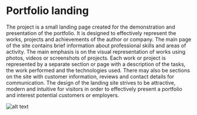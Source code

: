 # Portfolio landing

The project is a small landing page created for the demonstration and presentation of the portfolio.
It is designed to effectively represent the works, projects and achievements of the author or company.
The main page of the site contains brief information about professional skills and areas of activity. 
The main emphasis is on the visual representation of works using photos, videos or screenshots of projects. 
Each work or project is represented by a separate section or page with a description of the tasks, 
the work performed and the technologies used. There may also be sections on the site with customer information, 
reviews and contact details for communication. The design of the landing site strives to be attractive, 
modern and intuitive for visitors in order to effectively present a portfolio and interest potential customers or employers.

![alt text](screen/img.png)
